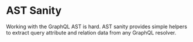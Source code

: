 # AST Sanity

Working with the GraphQL AST is hard. AST sanity provides simple helpers to extract query attribute and relation data from any GraphQL resolver.
